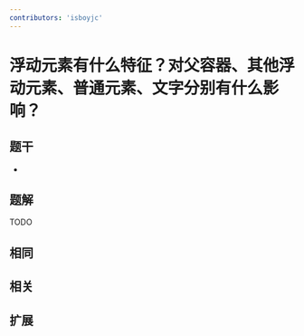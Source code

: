 ```yaml
---
contributors: 'isboyjc'
---
```


# 浮动元素有什么特征？对父容器、其他浮动元素、普通元素、文字分别有什么影响？


## 题干

- 



## 题解

<!-- ::: details 点我查看题解 -->

  TODO

<!-- ::: -->



## 相同


## 相关


## 扩展

